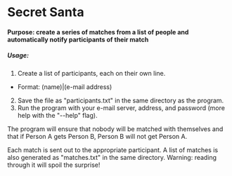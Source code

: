 # Secret Santa

#### Purpose: create a series of matches from a list of people and automatically notify participants of their match

##### Usage:
1. Create a list of participants, each on their own line.
  * Format: (name)|(e-mail address)
2. Save the file as "participants.txt" in the same directory as the program.
3. Run the program with your e-mail server, address, and password (more help with the "--help" flag).

The program will ensure that nobody will be matched with themselves and that if Person A gets Person B, Person B will not get Person A.

Each match is sent out to the appropriate participant. A list of matches is also generated as "matches.txt" in the same directory. Warning: reading through it will spoil the surprise!
